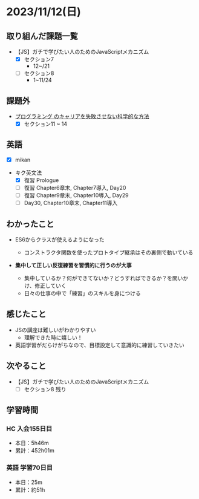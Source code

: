 # 2023/11/12(日)

## 取り組んだ課題一覧

- 【JS】ガチで学びたい人のためのJavaScriptメカニズム
  - [x] セクション7
    - 12~/21
  - [ ] セクション8
    - 1~11/24

## 課題外

- [プログラミング のキャリアを失敗させない科学的な方法](https://www.udemy.com/course/careerup/)
  - [x] セクション11 ~ 14

## 英語

- [x] mikan

- キク英文法
  - [x] 復習 Prologue
  - [ ] 復習 Chapter6章末, Chapter7導入, Day20
  - [ ] 復習 Chapter9章末, Chapter10導入, Day29
  - [ ] Day30, Chapter10章末, Chapter11導入

## わかったこと

- ES6からクラスが使えるようになった
  - コンストラクタ関数を使ったプロトタイプ継承はその裏側で動いている

- **集中して正しい反復練習を習慣的に行うのが大事**
  - 集中しているか？何ができてないか？どうすればできるか？を問いかけ、修正していく
  - 日々の仕事の中で「練習」のスキルを身につける

## 感じたこと

- JSの講座は難しいがわかりやすい
  - 理解できた時に嬉しい！
- 英語学習がだらけがちなので、目標設定して意識的に練習していきたい

## 次やること

- 【JS】ガチで学びたい人のためのJavaScriptメカニズム
  - [ ] セクション8 残り

## 学習時間

### HC 入会155日目

- 本日：5h46m
- 累計：452h01m

### 英語 学習70日目

- 本日：25m
- 累計：約51h

